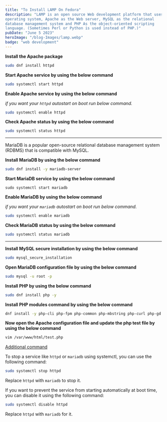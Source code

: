 ```yaml
---
title: "To Install LAMP On Fedora"
description: "LAMP is an open source Web development platform that uses Linux as the 
operating system, Apache as the Web server, MySQL as the relational 
database management system and PHP As the object-oriented scripting 
language. (Sometimes Perl or Python is used instead of PHP.)"
pubDate: "June 5 2023"
heroImage: "/blog-Images/lamp.webp"
badge: "web development"
---
```


**Install the Apache package**

```bash
sudo dnf install httpd
```

**Start Apache service by using the below command**

```bash
sudo systemctl start httpd
```

**Enable Apache service by using the below command**

_if you want your `httpd` autostart on boot run below command._

```bash
sudo systemctl enable httpd
```

**Check Apache status by using the below command**

```bash
sudo systemctl status httpd
```

---

MariaDB is a popular open-source relational database management system (RDBMS) that is compatible with MySQL.

**Install MariaDB by using the below command**

```bash
sudo dnf install -y mariadb-server
```

**Start MariaDB service by using the below command**

```
sudo systemctl start mariadb
```

**Enable MariaDB by using the below command**

_if you want your `mariadb` autostart on boot run below command._

```bash
sudo systemctl enable mariadb
```

**Check MariaDB status by using the below command**

```bash
sudo systemctl status mariadb
```

---

**Install MySQL secure installation by using the below command**

```bash
sudo mysql_secure_installation
```

**Open MariaDB configuration file by using the below command**

```bash
sudo mysql -u root -p
```

**Install PHP by using the below command**

```bash
sudo dnf install php -y
```

**Install PHP modules command by using the below command**

```bash
dnf install -y php-cli php-fpm php-common php-mbstring php-curl php-gd php-mysqlnd php-json php-xml php-intl php-pecl-apcu php-opcache
```

**Now open the Apache configuration file and update the php test file by using the below command**

```bash
vim /var/www/html/test.php
```

<u>Additional command </u>

To stop a service like `httpd` or `mariadb` using systemctl, you can use the following command:

```bash
sudo systemctl stop httpd
```

Replace `httpd` with `mariadb` to stop it.

If you want to prevent the service from starting automatically at boot time, you can disable it using the following command:

```bash
sudo systemctl disable httpd
```

Replace `httpd` with `mariadb` for it.
